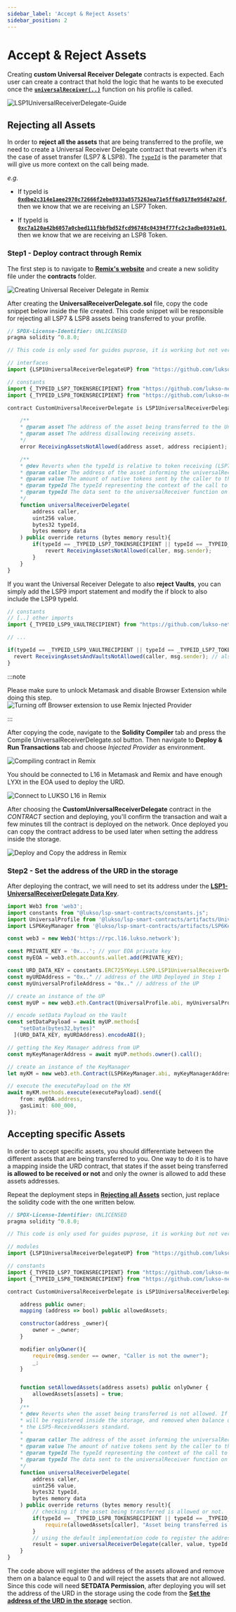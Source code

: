 ```yaml
---
sidebar_label: 'Accept & Reject Assets'
sidebar_position: 2
---
```


# Accept & Reject Assets

Creating **custom Universal Receiver Delegate** contracts is expected. Each user can create a contract that hold the logic that he wants to be executed once the **[`universalReceiver(..)`](../../standards/smart-contracts/lsp0-erc725-account.md#universalreceiver)** function on his profile is called. 

![LSP1UniversalReceiverDelegate-Guide](/img/guides/UniversalReceiverDelegate-Guide.jpeg)

## Rejecting all Assets

In order to **reject all the assets** that are being transferred to the profile, we need to create a Universal Receiver Delegate contract that reverts when it's the case of asset transfer (LSP7 & LSP8). The [`typeId`](../../standards//smart-contracts/lsp0-erc725-account.md#universalreceiver) is the parameter that will give us more context on the call being made.


*e.g.*
- If typeId is **[`0xdbe2c314e1aee2970c72666f2ebe8933a8575263ea71e5ff6a9178e95d47a26f`](https://github.com/lukso-network/lsp-smart-contracts/blob/develop/contracts/LSP7DigitalAsset/LSP7Constants.sol#L13)**, then we know that we are receiving an LSP7 Token.

- If typeId is **[`0xc7a120a42b6057a0cbed111fbbfbd52fcd96748c04394f77fc2c3adbe0391e01`](https://github.com/lukso-network/lsp-smart-contracts/blob/develop/contracts/LSP8IdentifiableDigitalAsset/LSP8Constants.sol#L21)**, then we know that we are receiving an LSP8 Token.



### Step1 - Deploy contract through Remix

The first step is to navigate to **[Remix's website](https://remix.ethereum.org/)** and create a new solidity file under the **contracts** folder.

![Creating Universal Receiver Delegate in Remix](/img/guides/remix-creating-file.jpeg)

After creating the **UniversalReceiverDelegate.sol** file, copy the code snippet below inside the file created. This code snippet will be responsible for rejecting all LSP7 & LSP8 assets being transferred to your profile.

```js title="Solidity Code snippet of the URD that reject all assets"
// SPDX-License-Identifier: UNLICENSED
pragma solidity ^0.8.0;

// This code is only used for guides puprose, it is working but not verified nor audited.

// interfaces
import {LSP1UniversalReceiverDelegateUP} from "https://github.com/lukso-network/lsp-smart-contracts/blob/v0.6.2/contracts/LSP1UniversalReceiver/LSP1UniversalReceiverDelegateUP/LSP1UniversalReceiverDelegateUP.sol";

// constants
import {_TYPEID_LSP7_TOKENSRECIPIENT} from "https://github.com/lukso-network/lsp-smart-contracts/blob/v0.6.2/contracts/LSP7DigitalAsset/LSP7Constants.sol";
import {_TYPEID_LSP8_TOKENSRECIPIENT} from "https://github.com/lukso-network/lsp-smart-contracts/blob/v0.6.2/contracts/LSP8IdentifiableDigitalAsset/LSP8Constants.sol";

contract CustomUniversalReceiverDelegate is LSP1UniversalReceiverDelegateUP  {

    /**
    * @param asset The address of the asset being transferred to the UniversalProfile.
    * @param asset The address disallowing receiving assets.
    */
    error ReceivingAssetsNotAllowed(address asset, address recipient);

    /**
    * @dev Reverts when the typeId is relative to token receiving (LSP7 & LSP8) 
    * @param caller The address of the asset informing the universalReceiver function on he UniversalProfile.
    * @param value The amount of native tokens sent by the caller to the universalReceiver function on he UniversalProfile.
    * @param typeId The typeId representing the context of the call to the universalReceiver function on he UniversalProfile.
    * @param typeId The data sent to the universalReceiver function on he UniversalProfile.
    */
    function universalReceiverDelegate(
        address caller,
        uint256 value,
        bytes32 typeId,
        bytes memory data
    ) public override returns (bytes memory result){
        if(typeId == _TYPEID_LSP7_TOKENSRECIPIENT || typeId == _TYPEID_LSP8_TOKENSRECIPIENT){
            revert ReceivingAssetsNotAllowed(caller, msg.sender);
        }
    }
}

```

If you want the Universal Receiver Delegate to also **reject Vaults**, you can simply add the LSP9 import statement and modify the if block to also include the LSP9 typeId.


```js 
// constants
// [..] other imports
import {_TYPEID_LSP9_VAULTRECIPIENT} from "https://github.com/lukso-network/lsp-smart-contracts/blob/v0.6.2/contracts/LSP9Vault/LSP9Constants.sol";

// ...

if(typeId == _TYPEID_LSP9_VAULTRECIPIENT || typeId == _TYPEID_LSP7_TOKENSRECIPIENT || typeId == _TYPEID_LSP8_TOKENSRECIPIENT){
  revert ReceivingAssetsAndVaultsNotAllowed(caller, msg.sender); // also needs to be changed in the error reference
}
```

:::note

Please make sure to unlock Metamask and disable Browser Extension while doing this step.
![Turning off Browser extension to use Remix Injected Provider](/img/guides/turn-off-browser-extension.jpeg)

:::

After copying the code, navigate to the **Solidity Compiler** tab and press the Compile UniversalReceiverDelegate.sol button. Then navigate to **Deploy & Run Transactions** tab and choose _Injected Provider_ as environment.


![Compiling contract in Remix](/img/guides/remix-compiling-contract.jpeg)

You should be connected to L16 in Metamask and Remix and have enough LYXt in the EOA used to deploy the URD.

![Connect to LUKSO L16 in Remix](/img/guides/remox-connect-l16.jpeg)

After choosing the **CustomUniversalReceiverDelegate** contract in the *CONTRACT* section and deploying, you'll confirm the transaction and wait a few minutes till the contract is deployed on the network. Once deployed you can copy the contract address to be used later when setting the address inside the storage.

![Deploy and Copy the address in Remix](/img/guides/remix-deploy-copy-address.jpeg)


### Step2 - Set the address of the URD in the storage

After deploying the contract, we will need to set its address under the **[LSP1-UniversalReceiverDelegate Data Key](../../standards/generic-standards/lsp1-universal-receiver.md#extension)**.

```typescript title="Setting address of the URD in the storage"
import Web3 from 'web3';
import constants from "@lukso/lsp-smart-contracts/constants.js";
import UniversalProfile from '@lukso/lsp-smart-contracts/artifacts/UniversalProfile.json';
import LSP6KeyManager from '@lukso/lsp-smart-contracts/artifacts/LSP6KeyManager.json';

const web3 = new Web3('https://rpc.l16.lukso.network');

const PRIVATE_KEY = '0x...'; // your EOA private key
const myEOA = web3.eth.accounts.wallet.add(PRIVATE_KEY);

const URD_DATA_KEY = constants.ERC725YKeys.LSP0.LSP1UniversalReceiverDelegate;
const myURDAddress = "0x.." // address of the URD Deployed in Step 1
const myUniversalProfileAddress = "0x.." // address of the UP

// create an instance of the UP
const myUP = new web3.eth.Contract(UniversalProfile.abi, myUniversalProfileAddress);

// encode setData Payload on the Vault
const setDataPayload = await myUP.methods[
    "setData(bytes32,bytes)"
  ](URD_DATA_KEY, myURDAddress).encodeABI(); 

// getting the Key Manager address from UP
const myKeyManagerAddress = await myUP.methods.owner().call();

// create an instance of the KeyManager
let myKM = new web3.eth.Contract(LSP6KeyManager.abi, myKeyManagerAddress);

// execute the executePayload on the KM
await myKM.methods.execute(executePayload).send({
    from: myEOA.address,
    gasLimit: 600_000,
});
```

## Accepting specific Assets

In order to accept specific assets, you should differentiate between the different assets that are being transferred to you. One way to do it is to have a mapping inside the URD contract, that states if the asset being transferred **is allowed to be received or not** and only the owner is allowed to add these assets addresses.

Repeat the deployment steps in **[Rejecting all Assets](#rejecting-all-assets)** section, just replace the solidity code with the one written below. 

```js title="Solidity Code snippet of the Custom URD that accept specific assets"
// SPDX-License-Identifier: UNLICENSED
pragma solidity ^0.8.0;

// This code is only used for guides puprose, it is working but not verified nor audited.

// modules
import {LSP1UniversalReceiverDelegateUP} from "https://github.com/lukso-network/lsp-smart-contracts/blob/v0.6.2/contracts/LSP1UniversalReceiver/LSP1UniversalReceiverDelegateUP/LSP1UniversalReceiverDelegateUP.sol";

// constants
import {_TYPEID_LSP7_TOKENSRECIPIENT} from "https://github.com/lukso-network/lsp-smart-contracts/blob/v0.6.2/contracts/LSP7DigitalAsset/LSP7Constants.sol";
import {_TYPEID_LSP8_TOKENSRECIPIENT} from "https://github.com/lukso-network/lsp-smart-contracts/blob/v0.6.2/contracts/LSP8IdentifiableDigitalAsset/LSP8Constants.sol";

contract CustomUniversalReceiverDelegate is LSP1UniversalReceiverDelegateUP  {

    address public owner;
    mapping (address => bool) public allowedAssets;

    constructor(address _owner){
        owner = _owner;
    }

    modifier onlyOwner(){
        require(msg.sender == owner, "Caller is not the owner");
        _;
    }


    function setAllowedAssets(address assets) public onlyOwner {
        allowedAssets[assets] = true;
    }
    /**
    * @dev Reverts when the asset being transferred is not allowed. If allowed, the address of the asset
    * will be registered inside the storage, and removed when balance of the asset equal 0, according to
    * the LSP5-ReceivedAssers standard.
    *
    * @param caller The address of the asset informing the universalReceiver function on he UniversalProfile.
    * @param value The amount of native tokens sent by the caller to the universalReceiver function on he UniversalProfile.
    * @param typeId The typeId representing the context of the call to the universalReceiver function on he UniversalProfile.
    * @param typeId The data sent to the universalReceiver function on he UniversalProfile.
    */
    function universalReceiverDelegate(
        address caller,
        uint256 value,
        bytes32 typeId,
        bytes memory data
    ) public override returns (bytes memory result){
        // checking if the asset being transferred is allowed or not.
        if(typeId == _TYPEID_LSP8_TOKENSRECIPIENT || typeId == _TYPEID_LSP7_TOKENSRECIPIENT){
            require(allowedAssets[caller], "Asset being transferred is not allowed to be received");
        }
        // using the default implementation code to register the address of assets received
        result = super.universalReceiverDelegate(caller, value, typeId, data);
    }
}
```

The code above will register the address of the assets allowed and remove them on a balance equal to 0 and will reject the assets that are not allowed. Since this code will need **SETDATA Permission**, after deploying you will set the address of the URD in the storage using the code from the **[Set the address of the URD in the storage](./set-default-implementation.md#set-the-address-of-the-urd-in-the-storage)** section.
